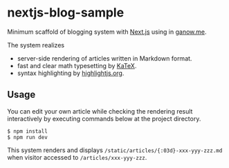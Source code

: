 nextjs-blog-sample
=========================

Minimum scaffold of blogging system with [Next.js](https://github.com/zeit/next.js) using in [ganow.me](http://ganow.me).

The system realizes

- server-side rendering of articles written in Markdown format.
- fast and clear math typesetting by [KaTeX](https://khan.github.io/KaTeX/).
- syntax highlighting by [highlightjs.org](https://highlightjs.org/).

## Usage

You can edit your own article while checking the rendering result interactively by executing commands below at the project directory.

```
$ npm install
$ npm run dev
```

This system renders and displays `/static/articles/{:03d}-xxx-yyy-zzz.md` when visitor accessed to `/articles/xxx-yyy-zzz`.
